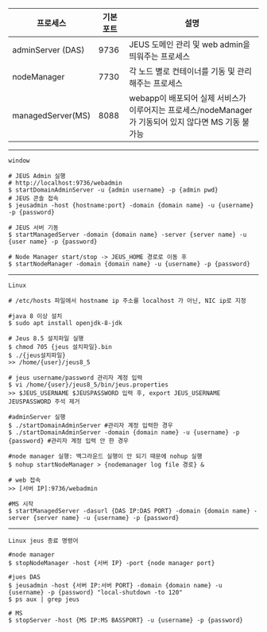 | 프로세스           | 기본 포트 | 설명                                                                 |   
|-------------------|-------|--------------------------------------------------------------------|
| adminServer (DAS) | 9736  | JEUS 도메인 관리 및 web admin을 띄워주는 프로세스                                |
| nodeManager       | 7730  | 각 노드 별로 컨테이너를 기동 및 관리해주는 프로세스                                     |
| managedServer(MS) | 8088  | webapp이 배포되어 실제 서비스가 이루어지는 프로세스/nodeManager가 기동되어 있지 않다면 MS 기동 불가능 |
---

`window`
```shell
# JEUS Admin 실행
# http://localhost:9736/webadmin
$ startDomainAdminServer -u {admin username} -p {admin pwd}
# JEUS 콘솔 접속
$ jeusadmin -host {hostname:port} -domain {domain name} -u {username} -p {password}

# JEUS 서버 기동
$ startManagedServer -domain {domain name} -server {server name} -u {user name} -p {password}

# Node Manager start/stop -> JEUS_HOME 경로로 이동 후
$ startNodeManager -domain {domain name} -u {username} -p {password}
```
---
`Linux`
```shell
# /etc/hosts 파일에서 hostname ip 주소를 localhost 가 아닌, NIC ip로 지정

#java 8 이상 설치
$ sudo apt install openjdk-8-jdk

# Jeus 8.5 설치파일 실행
$ chmod 705 {jeus 설치파일}.bin
$ ./{jeus설치파일}
>> /home/{user}/jeus8_5

# jeus username/password 관리자 계정 입력
$ vi /home/{user}/jeus8_5/bin/jeus.properties
>> $JEUS_USERNAME $JEUSPASSWORD 입력 후, export JEUS_USERNAME JEUSPASSWORD 주석 제거

#adminServer 실행
$ ./startDomainAdminServer #관리자 계정 입력한 경우
$ ./startDomainAdminServer -domain {domain name} -u {username} -p {password} #관리자 계정 입력 안 한 경우

#node manager 실행: 백그라운드 실행이 안 되기 때문에 nohup 실행
$ nohup startNodeManager > {nodemanager log file 경로} &

# web 접속
>> [서버 IP]:9736/webadmin

#MS 시작
$ startManagedServer -dasurl {DAS IP:DAS PORT} -domain {domain name} -server {server name} -u {username} -p {password}
```
---
`Linux jeus 종료 명령어`
```shell
#node manager
$ stopNodeManager -host {서버 IP} -port {node manager port}

#jues DAS
$ jeusadmin -host {서버 IP:서버 PORT} -domain {domain name} -u {username} -p {password} "local-shutdown -to 120"
$ ps aux | grep jeus

# MS
$ stopServer -host {MS IP:MS BASSPORT} -u {username} -p {password}
```
